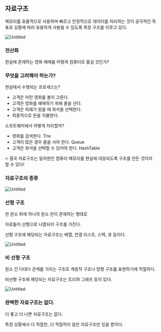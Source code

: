 ## 자료구조

메모리를 효율적으로 사용하며 빠르고 안정적으로 데이터를 처리하는 것이 궁극적인 목표로 상황에 따라 유용하게 사용될 수 있도록 특정 구조를 이루고 있다. 

![Untitled](https://s3-us-west-2.amazonaws.com/secure.notion-static.com/5390edef-0449-4c9c-bdd4-179bc5ac6835/Untitled.png)

### 전산화

현실에 존재하는 영화 예매를 어떻게 컴퓨터로 옮길 것인가?

### 무엇을 고려해야 하는가?

현실에서 수행되는 프로세스는?

- 고객은 어떤 영화를 볼지 고른다.
- 고객은 영화를 예매하기 위해 줄을 선다.
- 고객은 차례가 왔을 때 좌석을 선택한다.
- 최종적으로 돈을 지불한다.

소프트웨어에서 어떻게 처리할까?

- 영화를 검색한다. Trie
- 고객이 많은 경우 줄을 서야 한다. Queue
- 고객은 좌석을 선택할 수 있어야 한다. HashTable

<aside>
🔥 결국 자료구조는 일차원인 컴퓨터 메모리를 현실에 대응되도록 구조를 만든 것이라 할 수 있다!

</aside>

### 자료구조의 종류

![Untitled](https://s3-us-west-2.amazonaws.com/secure.notion-static.com/fa15cacd-df30-4f5d-b152-c4d0ed67b89c/Untitled.png)

### 선형 구조

한 원소 뒤에 하나의 원소 만이 존재하는 형태로

자료들이 선형으로 나열되어 구조를 가진다. 

선형 구조에 해당되는 자료구조는 배열, 연결 리스트, 스택, 큐 등이다.

![Untitled](https://s3-us-west-2.amazonaws.com/secure.notion-static.com/3e226e7a-be61-4f6c-9b8d-60ba71ae7c6f/Untitled.png)

### 비 선형 구조

원소 간 다대다 관계를 가지는 구조로 계층적 구조나 망형 구조를 표현하기에 적절하다.

비선형 구조에 해당되는 자료구조는 트리와 그래프 등이 있다.

![Untitled](https://s3-us-west-2.amazonaws.com/secure.notion-static.com/1edaf3bf-401a-4bdc-83fe-b83f39ead490/Untitled.png)

### 완벽한 자료구조는 없다.

더 좋고 더 나쁜 자료구조는 없다.

특정 상황에서 더 적절한, 더 적절하지 않은 자료구조만 있을 뿐이다.